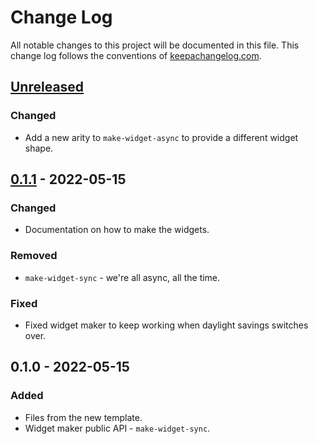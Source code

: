 # Change Log
All notable changes to this project will be documented in this file. This change log follows the conventions of [keepachangelog.com](http://keepachangelog.com/).

## [Unreleased]
### Changed
- Add a new arity to `make-widget-async` to provide a different widget shape.

## [0.1.1] - 2022-05-15
### Changed
- Documentation on how to make the widgets.

### Removed
- `make-widget-sync` - we're all async, all the time.

### Fixed
- Fixed widget maker to keep working when daylight savings switches over.

## 0.1.0 - 2022-05-15
### Added
- Files from the new template.
- Widget maker public API - `make-widget-sync`.

[Unreleased]: https://github.com/your-name/modulator/compare/0.1.1...HEAD
[0.1.1]: https://github.com/your-name/modulator/compare/0.1.0...0.1.1

